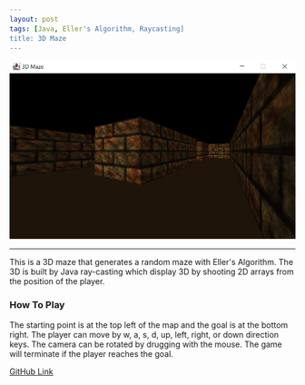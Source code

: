 ```yaml
---
layout: post
tags: [Java, Eller's Algorithm, Raycasting]
title: 3D Maze
---
```


<img src="../assets/images/screenshot-3DMaze.PNG" alt="screenshot of 3D Maze">
<hr/>

This is a 3D maze that generates a random maze with Eller's Algorithm. The 3D is built by Java ray-casting which display 3D by shooting 2D arrays from the position of the player.

### How To Play
The starting point is at the top left of the map and the goal is at the bottom right. The player can move by w, a, s, d, up, left, right, or down direction keys. The camera can be rotated by drugging with the mouse. The game will terminate if the player reaches the goal.

[GitHub Link](https://github.com/allenLQVE/3DMaze)